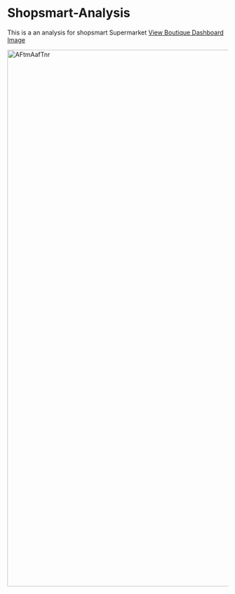 # Shopsmart-Analysis
This is a an analysis for shopsmart Supermarket
<a href="https://raw.githubusercontent.com/emsy-1105/Shopsmart-Analysis/main/Nwup68jaQT.png" target="_blank">
  View Boutique Dashboard Image
</a>

<img width="919" height="1220" alt="AFtmAafTnr" src="https://github.com/user-attachments/assets/00f7aea3-a647-4c62-a596-b778e1db730e" />



